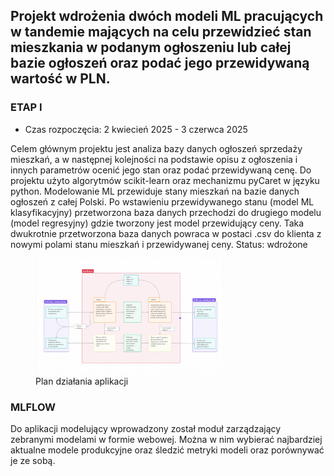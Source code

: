 ## Projekt wdrożenia dwóch modeli ML pracujących w tandemie mających na celu przewidzieć stan mieszkania w podanym ogłoszeniu lub całej bazie ogłoszeń oraz podać jego przewidywaną wartość w PLN.



### ETAP I

* Czas rozpoczęcia: 2 kwiecień 2025 - 3 czerwca 2025

Celem głównym projektu jest analiza bazy danych ogłoszeń sprzedaży mieszkań, a w następnej 
kolejności na podstawie opisu z ogłoszenia i innych parametrów ocenić jego stan oraz podać
przewidywaną cenę. 
Do projektu użyto algorytmów scikit-learn oraz mechanizmu pyCaret w języku python. Modelowanie 
ML przewiduje stany mieszkań na bazie danych ogłoszeń z całej Polski. 
Po wstawieniu przewidywanego stanu (model ML klasyfikacyjny) przetworzona baza danych przechodzi 
do drugiego modelu (model regresyjny) gdzie tworzony jest model przewidujący ceny. 
Taka dwukrotnie przetworzona baza danych powraca w postaci .csv do klienta z nowymi polami 
stanu mieszkań i przewidywanej ceny.
Status: wdrożone

<figure markdown="1">
  <img src="https://raw.githubusercontent.com/Tomalom76/portfolio/main/docs/Investoro2/images/plan.jpg" alt="Investoro project1" width="300">
  <figcaption>Plan działania aplikacji</figcaption>
</figure>

### MLFLOW
Do aplikacji modelujący wprowadzony został moduł zarządzający zebranymi modelami w formie webowej. Można w nim wybierać najbardziej
aktualne modele produkcyjne oraz śledzić metryki modeli oraz porównywać je ze sobą. 